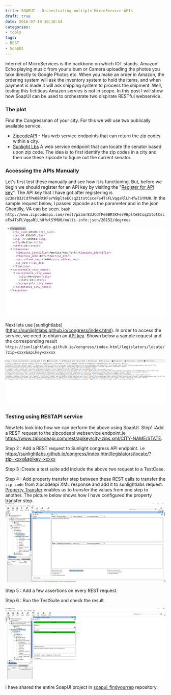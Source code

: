 ```yaml
---
title: SOAPUI - Orchestrating multiple MicroService APIs
draft: true
date: 2016-07-19 10:10:54
categories:
- tools
tags:
- REST
- SoapUI
---
```


Internet of MicroServices is the backbone on which IOT stands. Amazon Echo playing music from your album or Camera uploading the photos you take directly to Google Photos etc. <!-- more --> When you make an order in Amazon, the ordering system will ask the Inventory system to hold the items, and when payment is made it will ask shipping system to process the shipment. Well, testing this fictitious Amazon servies is not in scope. In this post I will show how SoapUI can be used to orchestrate two dispirate RESTful webservice.

###  The plot
Find the Congressman of your city. For this we will use two publically available service.
 - [ZipcodeAPI](https://www.zipcodeapi.com) - Has web service endpoints that can return the zip codes within a city.
 - [Sunlight Lbs](https://sunlightlabs.github.io/congress/index.html) A web service endpoint that can locate the senator based upon zip code.
The idea is to first identify the zip codes in a city and then use these zipcode to figure out the current senator.

### Accessing the APIs Manually
Let's first test these manually and see how it is functioning. But, before we begin we should register for an API key by visiting the "[Register for API key](http://www.zipcodeapi.com/API#zipToLoc)". The API key that I have got after registering is `pz3mr83JCdfPe0BRtKFerVBplteECsq21totCsceFs4TsFLVqqaRlLhHfwlSYMU0`.
 In the sample request below, I passed zipcode as the parameter and in the json Chantilly, VA can be seen.
    ```bash
    http://www.zipcodeapi.com/rest/pz3mr83JCdfPe0BRtKFerVBplteECsq21totCsceFs4TsFLVqqaRlLhHfwlSYMU0/multi-info.json/20152/degrees```
  
   ![](../downloads/img_restapi/manualyResult1.png)

 Next lets use [sunlightlabs] (https://sunlightlabs.github.io/congress/index.html). In order to access the service, we need to obtain an [API key](http://sunlightfoundation.com/api/accounts/register/). Shown below a sample request and the corresponding result
 `https://sunlightlabs.github.io/congress/index.html/legislators/locate/?zip=xxxx&apikey=xxxxx`
    
  ![](../downloads/img_restapi/manual_congtress_img2.png)
  
### Testing using RESTAPI service
Now lets look into how we can perform the above using SoapUI.
 Step1 :Add a REST request to the zipcodeapi webservice endpoint.ie https://www.zipcodeapi.com/rest/apikey/city-zips.xml/CITY-NAME/STATE.
 
 Step 2 : Add a REST request to Sunlight congress API  endpoint. i.e https://sunlightlabs.github.io/congress/index.html/legislators/locate/?zip=xxxx&apikey=xxxxx

 Step 3 :Create a test suite add include the above two request to a TestCase.

 Step 4 : Add property transfer step between these REST calls to transfer the `zip code` from zipcodeapi XML response and add it to sunlightlabs request. [Property Transfer](https://www.soapui.org/functional-testing/teststep-reference/property-transfers.html) enables us to transfer the values from one step to another. The picture below shows how I have configured the property transfer step.
    ![](../downloads/img_restapi/propertytransfer.png)

 Step 5 : Add a few assertions on every REST request.

 Step 6 : Run the TestSuite and check the result

   ![](../downloads/img_restapi/runtestsuite.png)


I have shared the entire SoapUI project in [soapui_findyourrep](https://github.com/manjupaul/soapui_findyourrep) repository.


  
  
  
  
  
 